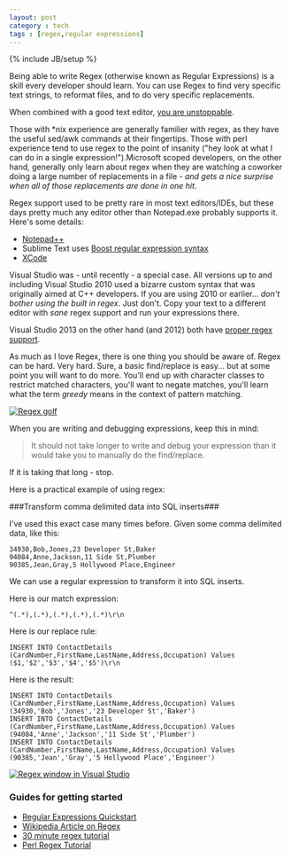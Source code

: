 ```yaml
---
layout: post
category : tech
tags : [regex,regular expressions]
---
```

{% include JB/setup %}

Being able to write Regex (otherwise known as Regular Expressions) is a skill every developer should learn. You can use Regex to find very specific text strings, to reformat files, and to do very specific replacements.

When combined with a good text editor, [you are unstoppable](https://xkcd.com/208/).

<!--more-->

Those with \*nix experience are generally familier with regex, as they have the useful sed/awk commands at their fingertips. Those with perl experience tend to use regex to the point of insanity ("hey look at what I can do in a single expression!").Microsoft scoped developers, on the other hand, generally only learn about regex when they are watching a coworker doing a large number of replacements in a file - *and gets a nice surprise when all of those replacements are done in one hit*.

Regex support used to be pretty rare in most text editors/IDEs, but these days pretty much any editor other than Notepad.exe probably supports it. Here's some details:

- [Notepad++](http://blog.creativeitp.com/posts-and-articles/editors/understanding-regex-with-notepad/comment-page-1/)
- Sublime Text uses [Boost regular expression syntax](http://www.boost.org/doc/libs/1_47_0/libs/regex/doc/html/boost_regex/syntax/perl_syntax.html)
- [XCode](http://roadfiresoftware.com/2013/12/replacing-regular-expressions-in-an-xcode-project/)

Visual Studio was - until recently - a special case. All versions up to and including Visual Studio 2010 used a bizarre custom syntax that was originally aimed at C++ developers. If you are using 2010 or earlier... *don't bother using the built in regex*. Just don't. Copy your text to a different editor with *sane* regex support and run your expressions there.

Visual Studio 2013 on the other hand (and 2012) both have [proper regex support](http://msdn.microsoft.com/en-us/library/2k3te2cs.aspx).

As much as I love Regex, there is one thing you should be aware of. Regex can be hard. Very hard. Sure, a basic find/replace is easy... but at some point you will want to do more. You'll end up with character classes to restrict matched characters, you'll want to negate matches, you'll learn what the term *greedy* means in the context of pattern matching.

<div class="post-image">
<a class="fancybox" href="http://imgs.xkcd.com/comics/regex_golf.png"><img class="img-responsive img-thumbnail" src="http://imgs.xkcd.com/comics/regex_golf.png" alt="Regex golf" /></a><br />
</div>

When you are writing and debugging expressions, keep this in mind:

>It should not take longer to write and debug your expression than it would take you to manually do the find/replace.

If it is taking that long - stop.

Here is a practical example of using regex:

###Transform comma delimited data into SQL inserts###

I've used this exact case many times before. Given some comma delimited data, like this:

	34930,Bob,Jones,23 Developer St,Baker
	94084,Anne,Jackson,11 Side St,Plumber
	90385,Jean,Gray,5 Hollywood Place,Engineer

We can use a regular expression to transform it into SQL inserts.

Here is our match expression:

	^(.*),(.*),(.*),(.*),(.*)\r\n

Here is our replace rule:

	INSERT INTO ContactDetails (CardNumber,FirstName,LastName,Address,Occupation) Values ($1,'$2','$3','$4','$5')\r\n
	
Here is the result:

	INSERT INTO ContactDetails (CardNumber,FirstName,LastName,Address,Occupation) Values (34930,'Bob','Jones','23 Developer St','Baker')
	INSERT INTO ContactDetails (CardNumber,FirstName,LastName,Address,Occupation) Values (94084,'Anne','Jackson','11 Side St','Plumber')
	INSERT INTO ContactDetails (CardNumber,FirstName,LastName,Address,Occupation) Values (90385,'Jean','Gray','5 Hollywood Place','Engineer')


<div class="post-image">
<a class="fancybox" href="{{ site.url }}/assets/images/regex.png"><img class="img-responsive img-thumbnail" src="{{ site.url }}/assets/images/regex.png" alt="Regex window in Visual Studio" /></a><br />
</div>

### Guides for getting started ###

- [Regular Expressions Quickstart](http://www.regular-expressions.info/quickstart.html)
- [Wikipedia Article on Regex](http://en.wikipedia.org/wiki/Regular_expression)
- [30 minute regex tutorial](http://www.codeproject.com/Articles/9099/The-Minute-Regex-Tutorial)
- [Perl Regex Tutorial](http://perldoc.perl.org/perlretut.html)


